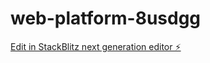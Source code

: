 # web-platform-8usdgg

[Edit in StackBlitz next generation editor ⚡️](https://stackblitz.com/~/github.com/zulfiismailovdemiri/web-platform-8usdgg)